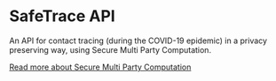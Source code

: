 # SafeTrace API

An API for contact tracing (during the COVID-19 epidemic) in a privacy preserving way, using Secure Multi Party Computation.

[Read more about Secure Multi Party Computation](https://github.com/factn/safetraceapi/blob/master/mpc/README.md)